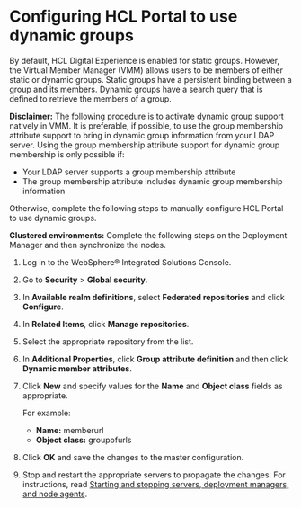 # Configuring HCL Portal to use dynamic groups

By default, HCL Digital Experience is enabled for static groups. However, the Virtual Member Manager \(VMM\) allows users to be members of either static or dynamic groups. Static groups have a persistent binding between a group and its members. Dynamic groups have a search query that is defined to retrieve the members of a group.

**Disclaimer:** The following procedure is to activate dynamic group support natively in VMM. It is preferable, if possible, to use the group membership attribute support to bring in dynamic group information from your LDAP server. Using the group membership attribute support for dynamic group membership is only possible if:

-   Your LDAP server supports a group membership attribute
-   The group membership attribute includes dynamic group membership information

Otherwise, complete the following steps to manually configure HCL Portal to use dynamic groups.

**Clustered environments:** Complete the following steps on the Deployment Manager and then synchronize the nodes.

1.  Log in to the WebSphere® Integrated Solutions Console.

2.  Go to **Security** \> **Global security**.

3.  In **Available realm definitions**, select **Federated repositories** and click **Configure**.

4.  In **Related Items**, click **Manage repositories**.

5.  Select the appropriate repository from the list.

6.  In **Additional Properties**, click **Group attribute definition** and then click **Dynamic member attributes**.

7.  Click **New** and specify values for the **Name** and **Object class** fields as appropriate.

    For example:

    -   **Name:** memberurl
    -   **Object class:** groupofurls
8.  Click **OK** and save the changes to the master configuration.

9.  Stop and restart the appropriate servers to propagate the changes. For instructions, read [Starting and stopping servers, deployment managers, and node agents](../admin-system/stopstart.md).



